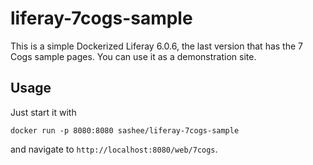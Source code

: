 # liferay-7cogs-sample

This is a simple Dockerized Liferay 6.0.6, the last version that has the 7 Cogs sample pages. You can use it as a demonstration site.

## Usage

Just start it with

`docker run -p 8080:8080 sashee/liferay-7cogs-sample`

and navigate to `http://localhost:8080/web/7cogs`.
